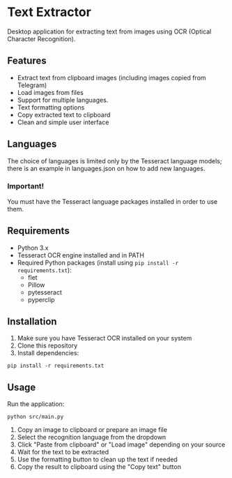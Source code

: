 # Text Extractor

Desktop application for extracting text from images using OCR (Optical Character Recognition).

## Features

- Extract text from clipboard images (including images copied from Telegram)
- Load images from files
- Support for multiple languages.
- Text formatting options
- Copy extracted text to clipboard
- Clean and simple user interface

## Languages

The choice of languages is limited only by the Tesseract language models; there is an example in languages.json on how to add new languages.

### Important!
You must have the Tesseract language packages installed in order to use them.

## Requirements

- Python 3.x
- Tesseract OCR engine installed and in PATH
- Required Python packages (install using `pip install -r requirements.txt`):
  - flet
  - Pillow
  - pytesseract
  - pyperclip

## Installation

1. Make sure you have Tesseract OCR installed on your system
2. Clone this repository
3. Install dependencies:
```
pip install -r requirements.txt
```

## Usage

Run the application:
```
python src/main.py
```

1. Copy an image to clipboard or prepare an image file
2. Select the recognition language from the dropdown
3. Click "Paste from clipboard" or "Load image" depending on your source
4. Wait for the text to be extracted
5. Use the formatting button to clean up the text if needed
6. Copy the result to clipboard using the "Copy text" button
